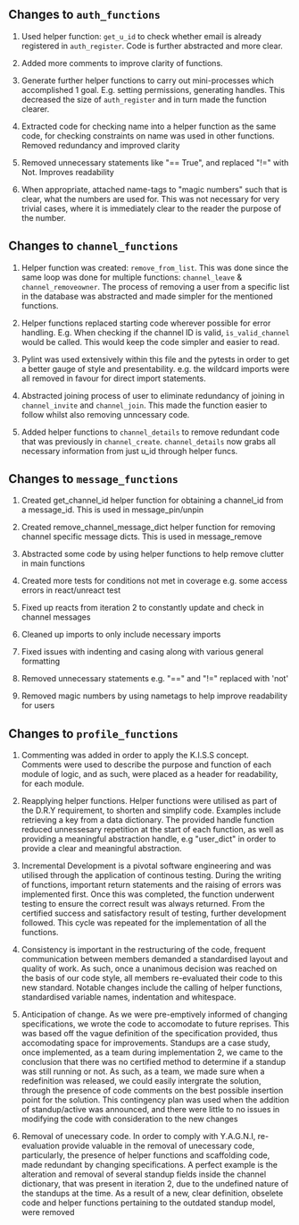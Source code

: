 ## Changes to `auth_functions`

1. Used helper function: `get_u_id` to check whether email is already registered in `auth_register`. Code is further abstracted and more clear.

2. Added more comments to improve clarity of functions.

3. Generate further helper functions to carry out mini-processes which
accomplished 1 goal. E.g. setting permissions, generating handles. This decreased
the size of `auth_register` and in turn made the function clearer.

4. Extracted code for checking name into a helper function as the same code,
for checking constraints on name was used in other functions. Removed redundancy
and improved clarity

5. Removed unnecessary statements like "== True", and replaced "!=" with Not.
Improves readability

6. When appropriate, attached name-tags to "magic numbers" such that is clear,
what the numbers are used for. This was not necessary for very trivial cases,
where it is immediately clear to the reader the purpose of the number.


## Changes to `channel_functions`

1. Helper function was created: `remove_from_list`.
This was done since the same loop was done for multiple functions: `channel_leave` & `channel_removeowner`.
The process of removing a user from a specific list in the database was abstracted and made simpler for
the mentioned functions.

2. Helper functions replaced starting code wherever possible for error handling. E.g. When checking
if the channel ID is valid, `is_valid_channel` would be called. This would keep the code simpler
and easier to read.

3. Pylint was used extensively within this file and the pytests in order to get a better gauge of style and presentability.
e.g. the wildcard imports were all removed in favour for direct import statements.

4. Abstracted joining process of user to eliminate redundancy of joining in
`channel_invite` and `channel_join`. This made the function easier to follow
whilst also removing unncessary code.

5. Added helper functions to `channel_details` to remove redundant code that
was previously in `channel_create`. `channel_details` now grabs all necessary
information from just u_id through helper funcs.

## Changes to `message_functions`

1. Created get_channel_id helper function for obtaining a channel_id from a message_id. This is used in message_pin/unpin

2. Created remove_channel_message_dict helper function for removing channel specific message dicts. This is used in message_remove

3. Abstracted some code by using helper functions to help remove clutter in main functions

4. Created more tests for conditions not met in coverage e.g. some access errors in react/unreact test

5. Fixed up reacts from iteration 2 to constantly update and check in channel messages

6. Cleaned up imports to only include necessary imports 

7. Fixed issues with indenting and casing along with various general formatting

8. Removed unnecessary statements e.g. "==" and "!=" replaced with 'not'

9. Removed magic numbers by using nametags to help improve readability for users

## Changes to `profile_functions`

1.  Commenting was added in order to apply the K.I.S.S concept. Comments were used to describe the purpose and function of each
module of logic, and as such, were placed as a header for readability, for each module.

2. Reapplying helper functions. Helper functions were utilised as part of the D.R.Y requirement, to shorten and simplify code. Examples include
retrieving a key from a data dictionary. The provided handle function reduced unnessesary repetition at the start of each function, as well as
providing a meaningful abstraction handle, e.g "user_dict" in order to provide a clear and meaningful abstraction.

3. Incremental Development is a pivotal software engineering and was utilised through the application of continous testing. During the writing of
functions, important return statements and the raising of errors was implemented first. Once this was completed, the function underwent testing to ensure
the correct result was always returned. From the certified success and satisfactory result of testing, further development followed. This cycle was repeated
for the implementation of all the functions.

4. Consistency is important in the restructuring of the code, frequent communication between members demanded a standardised layout and quality of work. As such,
once a unanimous decision was reached on the basis of our code style, all members re-evaluated their code to this new standard. Notable changes include the calling of
helper functions, standardised variable names, indentation and whitespace.

5.  Anticipation of change. As we were pre-emptively informed of changing specifications, we wrote the code to accomodate to future reprises. This was based off the vague definition of the specification provided, thus accomodating space for improvements. Standups are a case study, once implemented, as a team during implementation 2, we came to the conclusion that there was no certified method to determine if a standup was still running or not. As such, as a team, we made sure when a redefinition was released, we could easily intergrate the solution, through the presence of code comments on the best possible insertion point for the solution. This contingency plan was used when the addition of standup/active was announced, and there were little to no issues in modifying the code with consideration to the new changes

6. Removal of unecessary code. In order to comply with Y.A.G.N.I, re-evaluation provide valuable in the removal of unecessary code, particularly, the presence of helper functions and scaffolding code, made redundant by changing specifications. A perfect example is the alteration and removal of several standup fields inside the channel dictionary, that was present in iteration 2, due to the undefined nature of the standups at the time. As a result of a new, clear definition, obselete code and helper functions pertaining to the outdated standup model, were removed
